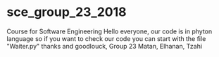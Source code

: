 # sce_group_23_2018
Course for Software Engineering
Hello everyone,
  our code is in phyton language so if you want to check our code you can start with the file "Waiter.py"
  thanks and goodlouck,
    Group 23
    Matan, Elhanan, Tzahi
